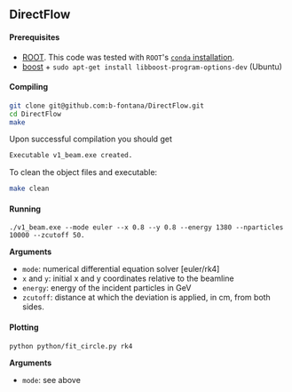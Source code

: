 ## DirectFlow

#### Prerequisites

- [ROOT](https://root.cern/). This code was tested with ```ROOT```'s [```conda``` installation](https://root.cern/install/#conda).
- [boost](https://www.boost.org/) + ```sudo apt-get install libboost-program-options-dev``` (Ubuntu)

#### Compiling

```bash
git clone git@github.com:b-fontana/DirectFlow.git
cd DirectFlow
make
```

Upon successful compilation you should get

```bash
Executable v1_beam.exe created.
```

To clean the object files and executable:

```bash
make clean
```

#### Running

```
./v1_beam.exe --mode euler --x 0.8 --y 0.8 --energy 1380 --nparticles 10000 --zcutoff 50.
```

**Arguments**

- ```mode```: numerical differential equation solver [euler/rk4]
- ```x``` and ```y```: initial x and y coordinates relative to the beamline
- ```energy```: energy of the incident particles in GeV
- ```zcutoff```: distance at which the deviation is applied, in cm, from both sides.

#### Plotting

```
python python/fit_circle.py rk4
```

**Arguments**

- ```mode```: see above



